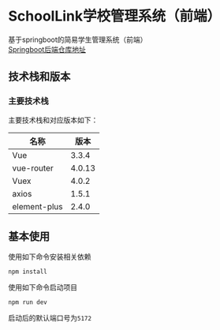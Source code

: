 # SchoolLink学校管理系统（前端）
基于springboot的简易学生管理系统（前端）  
[Springboot后端仓库地址](https://gitee.com/weiyin2002/schoollink)
## 技术栈和版本
### 主要技术栈
主要技术栈和对应版本如下：

| 名称           | 版本     |
|--------------|--------|
| Vue          | 3.3.4  |
| vue-router   | 4.0.13 |
| Vuex         | 4.0.2  |
| axios        | 1.5.1  |
| element-plus | 2.4.0  |

## 基本使用
使用如下命令安装相关依赖
```
npm install
```
使用如下命令启动项目
```
npm run dev
```
启动后的默认端口号为`5172`